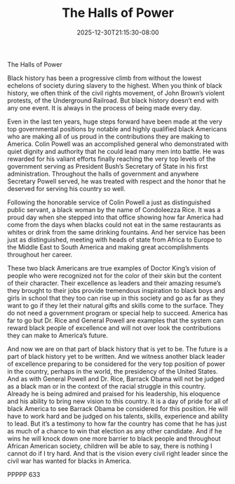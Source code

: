 ﻿---
title: "The Halls of Power"
date: 2025-12-30T21:15:30-08:00
description: "txt Tips for Web Success"
featured_image: "/images/txt.jpg"
tags: ["txt"]
---

The Halls of Power

Black history has been a progressive climb from without the lowest echelons of society during slavery to the highest.  When you think of black history, we often think of the civil rights movement, of John Brown’s violent protests, of the Underground Railroad.  But black history doesn’t end with any one event.  It is always in the process of being made every day.

Even in the last ten years, huge steps forward have been made at the very top governmental positions by notable and highly qualified black Americans who are making all of us proud in the contributions they are making to America.  Colin Powell was an accomplished general who demonstrated with quiet dignity and authority that he could lead many men into battle.  He was rewarded for his valiant efforts finally reaching the very top levels of the government serving as President Bush’s Secretary of State in his first administration.  Throughout the halls of government and anywhere Secretary Powell served, he was treated with respect and the honor that he deserved for serving his country so well.

Following the honorable service of Colin Powell a just as distinguished public servant, a black woman by the name of Condoleezza Rice.  It was a proud day when she stepped into that office showing how far America had come from the days when blacks could not eat in the same restaurants as whites or drink from the same drinking fountains.  And her service has been just as distinguished, meeting with heads of state from Africa to Europe to the Middle East to South America and making great accomplishments throughout her career.

These two black Americans are true examples of Doctor King’s vision of people who were recognized not for the color of their skin but the content of their character.  Their excellence as leaders and their amazing resume’s they brought to their jobs provide tremendous inspiration to black boys and girls in school that they too can rise up in this society and go as far as they want to go if they let their natural gifts and skills come to the surface.  They do not need a government program or special help to succeed.  America has far to go but Dr. Rice and General Powell are examples that the system can reward black people of excellence and will not over look the contributions they can make to America’s future.

And now we are on that part of black history that is yet to be.  The future is a part of black history yet to be written.  And we witness another black leader of excellence preparing to be considered for the very top position of power in the country, perhaps in the world, the presidency of the United States.  And as with General Powell and Dr. Rice, Barrack Obama will not be judged as a black man or in the context of the racial struggle in this country.  Already he is being admired and praised for his leadership, his eloquence and his ability to bring new vision to this country.  It is a day of pride for all of black America to see Barrack Obama be considered for this position.  He will have to work hard and be judged on his talents, skills, experience and ability to lead.  But it’s a testimony to how far the country has come that he has just as much of a chance to win that election as any other candidate.  And if he wins he will knock down one more barrier to black people and throughout African American society, children will be able to say, there is nothing I cannot do if I try hard.  And that is the vision every civil right leader since the civil war has wanted for blacks in America.

PPPPP 633

